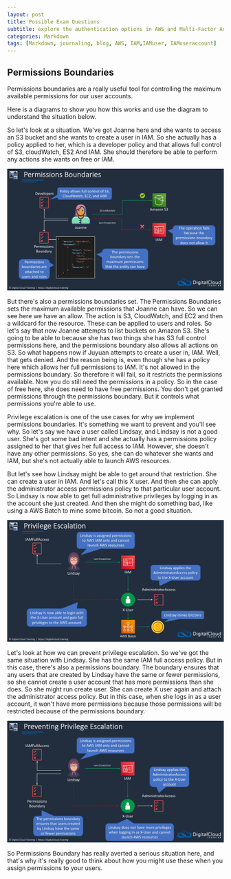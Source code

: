 ```yaml
---
layout: post
title: Possible Exam Questions
subtitle: explore the authentication options in AWS and Multi-Factor Authentication
categories: Markdown
tags: [Markdown, journaling, blog, AWS, IAM,IAMuser, IAMuseraccount]
---
```


## Permissions Boundaries

Permissions boundaries are a really useful tool for controlling the maximum available permissions for our user accounts.

Here is a diagrams to show you how this works and use the diagram to understand the situation below.

So let's look at a situation. We've got Joanne here and she wants to access an S3 bucket and she wants to create a user in IAM. So she actually has a policy applied to her, which is a developer policy and that allows full control of S3, cloudWatch, ES2 And IAM. She should therefore be able to perform any actions she wants on free or IAM.

![datacamp certification](/assets/images/Permission1.jpg)

But there's also a permissions boundaries set. The Permissions Boundaries sets the maximum available permissions that Joanne can have. So we can see here we have an allow. The action is S3, CloudWatch, and EC2 and then a wildcard for the resource.
These can be applied to users and roles. So let's say that now Joanne attempts to list buckets on Amazon S3. She's going to be able to because she has two things she has S3 full control permissions here, and the permissions boundary also allows all actions on S3. So what happens now if Juyuan attempts to create a user in, IAM. Well, that gets denied. And the reason being is, even though she has a policy here which allows her full permissions to IAM. It's not allowed in the permissions boundary. So therefore it will fail, so it restricts the permissions available. Now you do still need the permissions in a policy. So in the case of free here, she does need to have free permissions.
You don't get granted permissions through the permissions boundary. But it controls what permissions you're able to use.

Privilege escalation is one of the use cases for why we implement permissions boundaries. It's something we want to prevent and you'll see why.
So let's say we have a user called Lindsay, and Lindsay is not a good user. She's got some bad intent and she actually has a permissions policy assigned to her that gives her full access to IAM.
However, she doesn't have any other permissions. So yes, she can do whatever she wants and IAM, but she's not actually able to launch AWS resources.

But let's see how Lindsay might be able to get around that restriction. She can create a user in IAM. And let's call this X user. And then she can apply the administrator access permissions policy to that particular user account.
So Lindsay is now able to get full administrative privileges by logging in as the account she just created. And then she might do something bad, like using a AWS Batch to mine some bitcoin. So not a good situation.

![datacamp certification](/assets/images/Privilage%20escalation.jpg)

Let's look at how we can prevent privilege escalation.
So we've got the same situation with Lindsay. She has the same IAM full access policy. But in this case, there's also a permissions boundary.
The boundary ensures that any users that are created by Lindsay have the same or fewer permissions, so she cannot create a user account that has more permissions than she does. So she might run create user. She can create X user again and attach the administrator access policy. But in this case, when she logs in as a user account, it won't have more permissions because those permissions will be restricted because of the permissions boundary.

![datacamp certification](/assets/images/Prevent%20previlage%20escalation.jpg)

So Permissions Boundary has really averted a serious situation here, and that's why it's really good to think about how you might use these when you assign permissions to your users.
